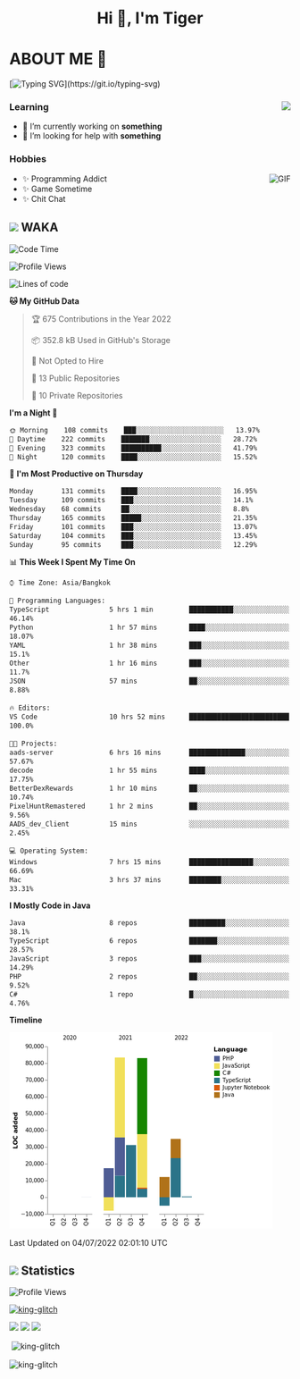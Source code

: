 <h1 align="center">Hi 👋, I'm Tiger</h1>




# ABOUT ME 💬

[![Typing SVG](https://readme-typing-svg.herokuapp.com?color=22F771&vCenter=true&lines=A+perssionate+developer+from+nowhere.)](https://git.io/typing-svg)

<div>
 <img align="right" src="https://spotify-github-profile.vercel.app/api/view?uid=12129734423&cover_image=false&theme=default&bar_color=22d016&bar_color_cover=true" />
 <h3>Learning</h3>
 
 <ul>
  <li>🔭 I’m currently working on <b>something</b></li>
  <li>🤝 I’m looking for help with <b>something</b></li>
 </ul>
 
</div>
<div>
 <h3>Hobbies</h3>
 <img align="right" height="475px"  alt="GIF" src="https://i.pinimg.com/originals/1f/b7/db/1fb7dbee557e5ed509f7517da8a84d58.gif" />
 <ul>
  <li>✨ Programming Addict</li>
  <li>✨ Game Sometime</li>
  <li>✨ Chit Chat</li>
 </ul>
 
</div>



## <img height="40" src="https://raw.githubusercontent.com/innng/innng/master/assets/kyubey.gif"/> WAKA

<!--START_SECTION:waka-->
![Code Time](http://img.shields.io/badge/Code%20Time-0%20secs-blue)

![Profile Views](http://img.shields.io/badge/Profile%20Views-0-blue)

![Lines of code](https://img.shields.io/badge/From%20Hello%20World%20I%27ve%20Written-249%20Thousand%20lines%20of%20code-blue)

**🐱 My GitHub Data** 

> 🏆 675 Contributions in the Year 2022
 > 
> 📦 352.8 kB Used in GitHub's Storage 
 > 
> 🚫 Not Opted to Hire
 > 
> 📜 13 Public Repositories 
 > 
> 🔑 10 Private Repositories  
 > 
**I'm a Night 🦉** 

```text
🌞 Morning    108 commits    ███░░░░░░░░░░░░░░░░░░░░░░   13.97% 
🌆 Daytime    222 commits    ███████░░░░░░░░░░░░░░░░░░   28.72% 
🌃 Evening    323 commits    ██████████░░░░░░░░░░░░░░░   41.79% 
🌙 Night      120 commits    ████░░░░░░░░░░░░░░░░░░░░░   15.52%

```
📅 **I'm Most Productive on Thursday** 

```text
Monday       131 commits    ████░░░░░░░░░░░░░░░░░░░░░   16.95% 
Tuesday      109 commits    ███░░░░░░░░░░░░░░░░░░░░░░   14.1% 
Wednesday    68 commits     ██░░░░░░░░░░░░░░░░░░░░░░░   8.8% 
Thursday     165 commits    █████░░░░░░░░░░░░░░░░░░░░   21.35% 
Friday       101 commits    ███░░░░░░░░░░░░░░░░░░░░░░   13.07% 
Saturday     104 commits    ███░░░░░░░░░░░░░░░░░░░░░░   13.45% 
Sunday       95 commits     ███░░░░░░░░░░░░░░░░░░░░░░   12.29%

```


📊 **This Week I Spent My Time On** 

```text
⌚︎ Time Zone: Asia/Bangkok

💬 Programming Languages: 
TypeScript               5 hrs 1 min         ███████████░░░░░░░░░░░░░░   46.14% 
Python                   1 hr 57 mins        ████░░░░░░░░░░░░░░░░░░░░░   18.07% 
YAML                     1 hr 38 mins        ███░░░░░░░░░░░░░░░░░░░░░░   15.1% 
Other                    1 hr 16 mins        ███░░░░░░░░░░░░░░░░░░░░░░   11.7% 
JSON                     57 mins             ██░░░░░░░░░░░░░░░░░░░░░░░   8.88%

🔥 Editors: 
VS Code                  10 hrs 52 mins      █████████████████████████   100.0%

🐱‍💻 Projects: 
aads-server              6 hrs 16 mins       ██████████████░░░░░░░░░░░   57.67% 
decode                   1 hr 55 mins        ████░░░░░░░░░░░░░░░░░░░░░   17.75% 
BetterDexRewards         1 hr 10 mins        ██░░░░░░░░░░░░░░░░░░░░░░░   10.74% 
PixelHuntRemastered      1 hr 2 mins         ██░░░░░░░░░░░░░░░░░░░░░░░   9.56% 
AADS_dev_Client          15 mins             ░░░░░░░░░░░░░░░░░░░░░░░░░   2.45%

💻 Operating System: 
Windows                  7 hrs 15 mins       ████████████████░░░░░░░░░   66.69% 
Mac                      3 hrs 37 mins       ████████░░░░░░░░░░░░░░░░░   33.31%

```

**I Mostly Code in Java** 

```text
Java                     8 repos             █████████░░░░░░░░░░░░░░░░   38.1% 
TypeScript               6 repos             ███████░░░░░░░░░░░░░░░░░░   28.57% 
JavaScript               3 repos             ███░░░░░░░░░░░░░░░░░░░░░░   14.29% 
PHP                      2 repos             ██░░░░░░░░░░░░░░░░░░░░░░░   9.52% 
C#                       1 repo              █░░░░░░░░░░░░░░░░░░░░░░░░   4.76%

```


**Timeline**

![Chart not found](https://raw.githubusercontent.com/king-glitch/king-glitch/main/charts/bar_graph.png) 


 Last Updated on 04/07/2022 02:01:10 UTC
<!--END_SECTION:waka-->
## <img height="40" src="https://raw.githubusercontent.com/innng/innng/master/assets/kyubey.gif"/> Statistics
![Profile Views](https://komarev.com/ghpvc/?username=king-glitch)  

<p align="left"> 
 <a href="https://github.com/ryo-ma/github-profile-trophy">
  <img src="https://github-profile-trophy.vercel.app/?username=king-glitch&theme=dracula" alt="king-glitch" />
 </a> </p>

![](https://github-profile-summary-cards.vercel.app/api/cards/profile-details?username=king-glitch&theme=dracula)
![](https://github-profile-summary-cards.vercel.app/api/cards/stats?username=king-glitch&theme=dracula) 
![](https://github-profile-summary-cards.vercel.app/api/cards/productive-time?username=king-glitch&theme=dracula)


<p>&nbsp;<img align="center" src="https://github-readme-stats.vercel.app/api?username=king-glitch&theme=dracula" alt="king-glitch" /></p>

<p><img align="center" src="https://github-readme-streak-stats.herokuapp.com/?user=king-glitch&theme=dracula" alt="king-glitch" /></p>

